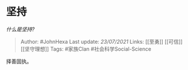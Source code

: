 # 坚持
*什么是坚持?*

> Author: #JohnHexa
Last update: *23/07/2021* 
Links: [[至勇]] [[可信]] [[坚守理想]]
Tags:  #家族Clan #社会科学Social-Science 



择善固执。




